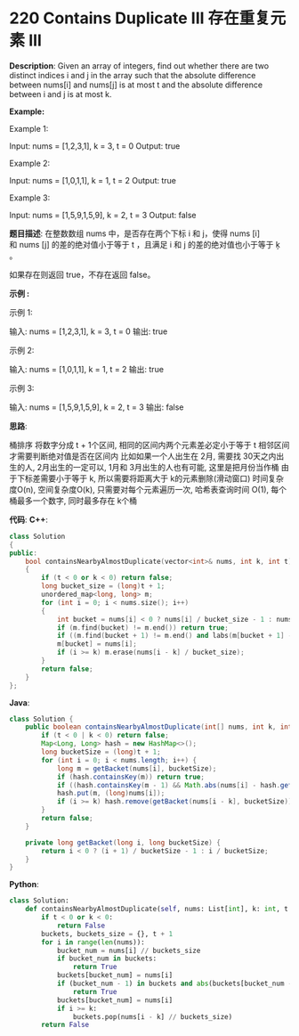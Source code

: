 # 220 Contains Duplicate III 存在重复元素 III

__Description__:
Given an array of integers, find out whether there are two distinct indices i and j in the array such that the absolute difference between nums[i] and nums[j] is at most t and the absolute difference between i and j is at most k.

__Example:__

Example 1:

Input: nums = [1,2,3,1], k = 3, t = 0
Output: true

Example 2:

Input: nums = [1,0,1,1], k = 1, t = 2
Output: true

Example 3:

Input: nums = [1,5,9,1,5,9], k = 2, t = 3
Output: false

__题目描述__:
在整数数组 nums 中，是否存在两个下标 i 和 j，使得 nums [i] 和 nums [j] 的差的绝对值小于等于 t ，且满足 i 和 j 的差的绝对值也小于等于 ķ 。

如果存在则返回 true，不存在返回 false。

__示例 :__

示例 1:

输入: nums = [1,2,3,1], k = 3, t = 0
输出: true

示例 2:

输入: nums = [1,0,1,1], k = 1, t = 2
输出: true

示例 3:

输入: nums = [1,5,9,1,5,9], k = 2, t = 3
输出: false

__思路__:

桶排序
将数字分成 t + 1个区间, 相同的区间内两个元素差必定小于等于 t
相邻区间才需要判断绝对值是否在区间内
比如如果一个人出生在 2月, 需要找 30天之内出生的人, 2月出生的一定可以, 1月和 3月出生的人也有可能, 这里是把月份当作桶
由于下标差需要小于等于 k, 所以需要将距离大于 k的元素删除(滑动窗口)
时间复杂度O(n), 空间复杂度O(k), 只需要对每个元素遍历一次, 哈希表查询时间 O(1), 每个桶最多一个数字, 同时最多存在 k个桶

__代码__:
__C++__:

```C++
class Solution 
{
public:
    bool containsNearbyAlmostDuplicate(vector<int>& nums, int k, int t) 
    {
        if (t < 0 or k < 0) return false;
        long bucket_size = (long)t + 1;
        unordered_map<long, long> m;
        for (int i = 0; i < nums.size(); i++)
        {
            int bucket = nums[i] < 0 ? nums[i] / bucket_size - 1 : nums[i] / bucket_size;
            if (m.find(bucket) != m.end()) return true;
            if ((m.find(bucket + 1) != m.end() and labs(m[bucket + 1] - nums[i]) <= t) or (m.find(bucket - 1) != m.end() and labs(m[bucket - 1] - nums[i]) <= t)) return true;
            m[bucket] = nums[i];
            if (i >= k) m.erase(nums[i - k] / bucket_size);
        }
        return false;
    }
};
```

__Java__:

```Java
class Solution {
    public boolean containsNearbyAlmostDuplicate(int[] nums, int k, int t) {
        if (t < 0 | k < 0) return false;
        Map<Long, Long> hash = new HashMap<>();
        long bucketSize = (long)t + 1;
        for (int i = 0; i < nums.length; i++) {
            long m = getBacket(nums[i], bucketSize);
            if (hash.containsKey(m)) return true;
            if ((hash.containsKey(m - 1) && Math.abs(nums[i] - hash.get(m - 1)) < bucketSize) | (hash.containsKey(m + 1) && Math.abs(nums[i] - hash.get(m + 1)) < bucketSize)) return true;
            hash.put(m, (long)nums[i]);
            if (i >= k) hash.remove(getBacket(nums[i - k], bucketSize));
        }
        return false;
    }

    private long getBacket(long i, long bucketSize) {
        return i < 0 ? (i + 1) / bucketSize - 1 : i / bucketSize;
    }
}
```

__Python__:

```Python
class Solution:
    def containsNearbyAlmostDuplicate(self, nums: List[int], k: int, t: int) -> bool:
        if t < 0 or k < 0:
            return False
        buckets, buckets_size = {}, t + 1
        for i in range(len(nums)):
            bucket_num = nums[i] // buckets_size
            if bucket_num in buckets:
                return True
            buckets[bucket_num] = nums[i]
            if (bucket_num - 1) in buckets and abs(buckets[bucket_num - 1] - nums[i]) <= t or (bucket_num + 1) in buckets and abs(buckets[bucket_num + 1] - nums[i]) <= t:
                return True
            buckets[bucket_num] = nums[i]
            if i >= k:
                buckets.pop(nums[i - k] // buckets_size)
        return False
```
